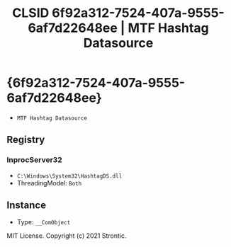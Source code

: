 ﻿---
title: "CLSID 6f92a312-7524-407a-9555-6af7d22648ee | MTF Hashtag Datasource"
excerpt: What is COM-Object CLSID 6f92a312-7524-407a-9555-6af7d22648ee?
---

# {6f92a312-7524-407a-9555-6af7d22648ee}

* `MTF Hashtag Datasource`

## Registry


### InprocServer32

* `C:\Windows\System32\HashtagDS.dll`
* ThreadingModel: `Both`

## Instance

* Type: `__ComObject`

MIT License. Copyright (c) 2021 Strontic.


